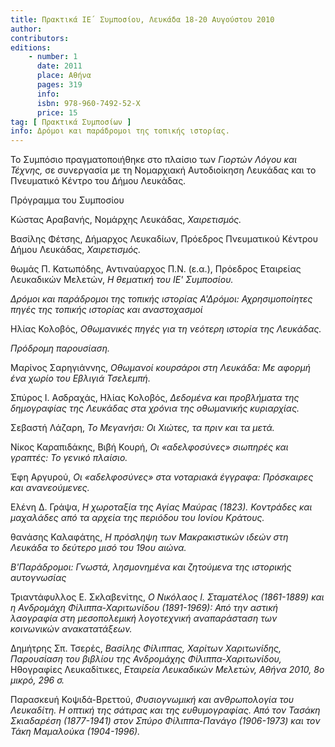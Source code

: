 ```yaml
---
title: Πρακτικά ΙΕ΄ Συμποσίου, Λευκάδα 18-20 Αυγούστου 2010
author: 
contributors: 
editions: 
    - number: 1
      date: 2011
      place: Αθήνα
      pages: 319
      info: 
      isbn: 978-960-7492-52-Χ
      price: 15
tag: [ Πρακτικά Συμποσίων ]
info: Δρόμοι και παράδρομοι της τοπικής ιστορίας.
---
```


Το Συμπόσιο πραγματοποιήθηκε στο πλαίσιο των *Γιορτών Λόγου και Τέχνης,* σε συνεργασία με τη Νομαρχιακή Αυτοδιοίκηση Λευκάδας και το Πνευματικό Κέντρο του Δήμου Λευκάδας.

Πρόγραμμα του Συμποσίου

Κώστας Αραβανής, Νομάρχης Λευκάδας, *Χαιρετισμός.*

Βασίλης Φέτσης, Δήμαρχος Λευκαδίων, Πρόεδρος Πνευματικού Κέντρου Δήμου Λευκάδας, *Χαιρετισμός.*

θωμάς Π. Κατωπόδης, Αντιναύαρχος Π.Ν. \(ε.α.\), Πρόεδρος Εταιρείας Λευκαδικών Μελετών, *Η θεματική του ΙΕ' Συμποσίου.*

*Δρόμοι και παράδρομοι της τοπικής ιστορίας Α'Δρόμοι: Αχρησιμοποίητες πηγές της τοπικής ιστορίας και αναστοχασμοί*

Ηλίας Κολοβός, *Οθωμανικές πηγές για τη νεότερη ιστορία της Λευκάδας.*

*Πρόδρομη παρουσίαση.*

Μαρίνος Σαρηγιάννης, *Οθωμανοί κουρσάροι στη Λευκάδα: Με αφορμή ένα χωρίο του Εβλιγιά Τσελεμπή.*

Σπύρος Ι. Ασδραχάς, Ηλίας Κολοβός, *Δεδομένα και προβλήματα της δημογραφίας της Λευκάδας στα χρόνια της οθωμανικής κυριαρχίας.*

Σεβαστή Λάζαρη, *Το Μεγανήσι: Οι Χιώτες, τα πριν και τα μετά.*

Νίκος Καραπιδάκης, Βιβή Κουρή, *Οι «αδελφοσύνες» σιωπηρές και γραπτές: Το γενικό πλαίσιο.*

Έφη Αργυρού, *Οι «αδελφοσύνες» στα νοταριακά έγγραφα: Πρόσκαιρες και ανανεούμενες.*

Ελένη Δ. Γράψα, *Η χωροταξία της Αγίας Μαύρας \(1823\). Κοντράδες και μαχαλάδες από τα αρχεία της περιόδου του Ιονίου Κράτους.*

θανάσης Καλαφάτης, *Η πρόσληψη των Μακρακιστικών ιδεών στη Λευκάδα το δεύτερο μισό του 19ου αιώνα.*

*Β'Παράδρομοι: Γνωστά, λησμονημένα και ζητούμενα της ιστορικής αυτογνωσίας*

Τριαντάφυλλος Ε. Σκλαβενίτης, *Ο Νικόλαος Ι. Σταματέλος \(1861-1889\) και η Ανδρομάχη Φίλιππα-Χαριτωνίδου \(1891-1969\): Από την αστική λαογραφία στη μεσοπολεμική λογοτεχνική αναπαράσταση των κοινωνικών ανακατατάξεων.*

Δημήτρης Σπ. Τσερές, *Βασίλης Φίλιππας, Χαρίτων Χαριτωνίδης, Παρουσίαση του βιβλίου της Ανδρομάχης Φίλιππα-Χαριτωνίδου,* Ηθογραφίες Λευκαδίτικες, *Εταιρεία Λευκαδικών Μελετών, Αθήνα 2010, 8ο μικρό, 296 σ.*

Παρασκευή Κοψιδά-Βρεττού, *Φυσιογνωμική και ανθρωπολογία του Λευκαδίτη. Η οπτική της σάτιρας και της ευθυμογραφίας. Από τον Τασάκη Σκιαδαρέση \(1877-1941\) στον Σπύρο Φίλιππα-Πανάγο \(1906-1973\) και τον Τάκη Μαμαλούκα \(1904-1996\).*
